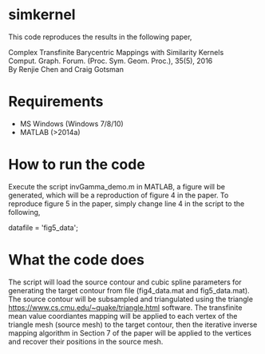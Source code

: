 # simkernel
This code reproduces the results in the following paper,

Complex Transfinite Barycentric Mappings with Similarity Kernels
<br>Comput. Graph. Forum. (Proc. Sym. Geom. Proc.), 35(5), 2016
<br>By    Renjie Chen and Craig Gotsman

# Requirements
- MS Windows (Windows 7/8/10)
- MATLAB (>2014a)

# How to run the code
Execute the script invGamma_demo.m in MATLAB, a figure will be generated, which will be a 
reproduction of figure 4 in the paper.
To reproduce figure 5 in the paper, simply change line 4 in the script to the following,

datafile = 'fig5_data';

# What the code does
The script will load the source contour and cubic spline parameters for generating the target
contour from file (fig4_data.mat and fig5_data.mat). The source contour will be subsampled 
and triangulated using the triangle https://www.cs.cmu.edu/~quake/triangle.html software. The
transfinite mean value coordiantes mapping will be applied to each vertex of the triangle
mesh (source mesh) to the target contour, then the iterative inverse mapping algorithm in 
Section 7 of the paper will be applied to the vertices and recover their positions in the 
source mesh.
